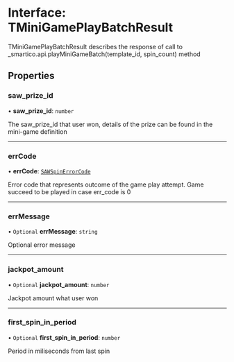# Interface: TMiniGamePlayBatchResult

TMiniGamePlayBatchResult describes the response of call to _smartico.api.playMiniGameBatch(template_id, spin_count) method

## Properties

### saw\_prize\_id

• **saw\_prize\_id**: `number`

The saw_prize_id that user won, details of the prize can be found in the mini-game definition

___

### errCode

• **errCode**: [`SAWSpinErrorCode`](../enums/SAWSpinErrorCode.md)

Error code that represents outcome of the game play attempt. Game succeed to be played in case err_code is 0

___

### errMessage

• `Optional` **errMessage**: `string`

Optional error message

___

### jackpot\_amount

• `Optional` **jackpot\_amount**: `number`

Jackpot amount what user won

___

### first\_spin\_in\_period

• `Optional` **first\_spin\_in\_period**: `number`

Period in miliseconds from last spin
